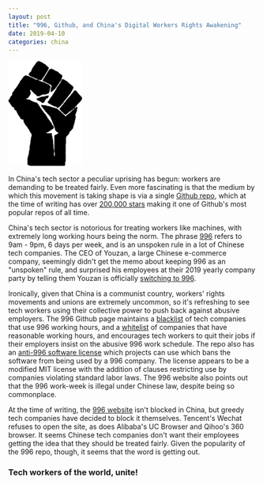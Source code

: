 ```yaml
---
layout: post
title: "996, Github, and China's Digital Workers Rights Awakening"
date: 2019-04-10
categories: china
---
```


<img src="/assets/fist.svg" alt="Tech workers of the world, unite!" width="150px" />

In China's tech sector a peculiar uprising has begun: workers are demanding to be treated fairly. Even more fascinating is that the medium by which this movement is taking shape is via a single [Github repo](https://github.com/996icu/996.ICU), which at the time of writing has over [200,000 stars](https://github.com/996icu/996.ICU) making it one of Github's most popular repos of all time.

China's tech sector is notorious for treating workers like machines, with extremely long working hours being the norm. The phrase [996](https://en.wikipedia.org/wiki/996_working_hour_system) refers to 9am - 9pm, 6 days per week, and is an unspoken rule in a lot of Chinese tech companies. The CEO of Youzan, a large Chinese e-commerce company, seemingly didn't get the memo about keeping 996 as an "unspoken" rule, and surprised his employees at their 2019 yearly company party by telling them Youzan is officially [switching to 996](https://www.zhihu.com/question/309428750).

Ironically, given that China is a communist country, workers' rights movements and unions are extremely uncommon, so it's refreshing to see tech workers using their collective power to push back against abusive employers. The 996 Github page maintains a [blacklist](https://github.com/996icu/996.ICU/tree/master/blacklist) of tech companies that use 996 working hours, and a [whitelist](https://github.com/996icu/996.ICU/tree/master/whitelist) of companies that have reasonable working hours, and encourages tech workers to quit their jobs if their employers insist on the abusive 996 work schedule. The repo also has an [anti-996 software license](https://github.com/996icu/996.ICU/blob/master/LICENSE) which projects can use which bans the software from being used by a 996 company. The license appears to be a modified MIT license with the addition of clauses restricting use by companies violating standard labor laws. The 996 website also points out that the 996 work-week is illegal under Chinese law, despite being so commonplace.

At the time of writing, the [996 website](https://996.icu) isn't blocked in China, but greedy tech companies have decided to block it themselves. Tencent's Wechat refuses to open the site, as does Alibaba's UC Browser and Qihoo's 360 browser. It seems Chinese tech companies don't want their employees getting the idea that they should be treated fairly. Given the popularity of the 996 repo, though, it seems that the word is getting out.

### Tech workers of the world, unite!
